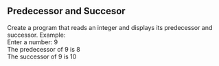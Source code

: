 ## Predecessor and Succesor

Create a program that reads an integer and displays its predecessor and successor.
Example:<br>
Enter a number: 9<br>
The predecessor of 9 is 8 <br>
The successor of 9 is 10 <br>
